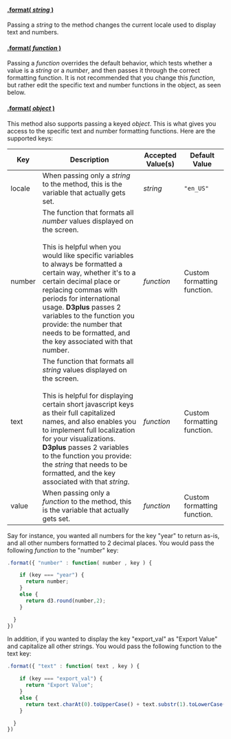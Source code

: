 #### <a name="string" href="#wiki-string">.format( *string* )</a>

Passing a *string* to the method changes the current locale used to display text and numbers.

#### <a name="function" href="#wiki-function">.format( *function* )</a>

Passing a *function* overrides the default behavior, which tests whether a value is a *string* or a *number*, and then passes it through the correct formatting function. It is not recommended that you change this *function*, but rather edit the specific text and number functions in the object, as seen below.

#### <a name="object" href="#wiki-object">.format( *object* )</a>

This method also supports passing a keyed *object*. This is what gives you access to the specific text and number formatting functions. Here are the supported keys:

| Key | Description | Accepted Value(s) | Default Value |
|---|---|---|---|
| locale | When passing only a *string* to the method, this is the variable that actually gets set. | *string* | ```"en_US"``` |
| number | The function that formats all *number* values displayed on the screen. <br><br> This is helpful when you would like specific variables to always be formatted a certain way, whether it's to a certain decimal place or replacing commas with periods for international usage. **D3plus** passes 2 variables to the function you provide: the number that needs to be formatted, and the key associated with that number. | *function* | Custom formatting function. |
| text | The function that formats all *string* values displayed on the screen. <br><br> This is helpful for displaying certain short javascript keys as their full capitalized names, and also enables you to implement full localization for your visualizations. **D3plus** passes 2 variables to the function you provide: the *string* that needs to be formatted, and the key associated with that *string*. | *function* | Custom formatting function. |
| value | When passing only a *function* to the method, this is the variable that actually gets set. | *function* | Custom formatting function. |

Say for instance, you wanted all numbers for the key "year" to return as-is, and all other numbers formatted to 2 decimal places. You would pass the following *function* to the "number" key:

```js
.format({ "number" : function( number , key ) {

    if (key === "year") {
      return number;
    }
    else {
      return d3.round(number,2);
    }

  }
})
```

In addition, if you wanted to display the key "export_val" as "Export Value" and capitalize all other strings. You would pass the following function to the text key:

```js
.format({ "text" : function( text , key ) {

    if (key === "export_val") {
      return "Export Value";
    }
    else {
      return text.charAt(0).toUpperCase() + text.substr(1).toLowerCase();
    }

  }
})
```
